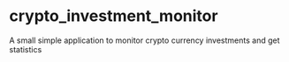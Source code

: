 # crypto_investment_monitor
A small simple application to monitor crypto currency investments and get statistics
